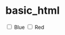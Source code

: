 # basic_html
<label><input type="checkbox" name="color" value="blue"> Blue</label>
<label><input type="checkbox" name="color" value="red"> Red</label>
